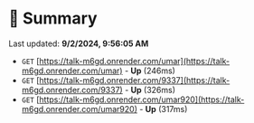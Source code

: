 # 📖 Summary
Last updated: **9/2/2024, 9:56:05 AM**

- `GET` [https://talk-m6gd.onrender.com/umar](https://talk-m6gd.onrender.com/umar) - **Up** (246ms)
- `GET` [https://talk-m6gd.onrender.com/9337](https://talk-m6gd.onrender.com/9337) - **Up** (326ms)
- `GET` [https://talk-m6gd.onrender.com/umar920](https://talk-m6gd.onrender.com/umar920) - **Up** (317ms)
